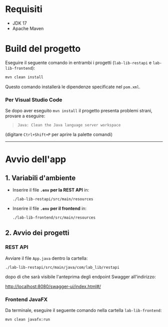 # Requisiti
- JDK 17
- Apache Maven

# Build del progetto
Eseguire il seguente comando in entrambi i progetti (`lab-lib-restapi` e `lab-lib-frontend`):

```bash
mvn clean install
```

Questo comando installerà le dipendenze specificate nel `pom.xml`.

### Per Visual Studio Code
Se dopo aver eseguito `mvn install` il progetto presenta problemi strani, provare a eseguire:

> `Java: Clean the Java language server workspace`

(digitare `Ctrl+Shift+P` per aprire la palette comandi)

---

# Avvio dell'app

## 1. Variabili d'ambiente
- Inserire il file **`.env` per la REST API** in:
  ```
  ./lab-lib-restapi/src/main/resources
  ```

- Inserire il file **`.env` per il frontend** in:
  ```
  ./lab-lib-frontend/src/main/resources
  ```

## 2. Avvio dei progetti

### REST API
Avviare il file `App.java` dentro la cartella:

```
./lab-lib-restapi/src/main/java/com/lab_lib/restapi
```

  dopo di che sarà visibile l'anteprima degli endpoint Swagger all'indirizzo:

  [http://localhost:8080/swagger-ui/index.html#/](http://localhost:8080/swagger-ui/index.html#/)

### Frontend JavaFX
Da terminale, eseguire il seguente comando nella cartella `lab-lib-frontend`:

```bash
mvn clean javafx:run
```
